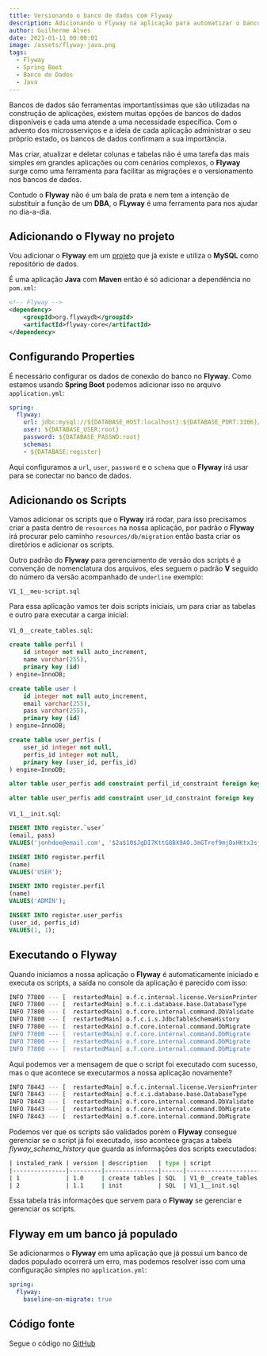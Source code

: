 ```yaml
---
title: Versionando o banco de dados com Flyway
description: Adicionando o Flyway na aplicação para automatizar o banco de dados
author: Guilherme Alves
date: 2021-01-11 00:00:01
image: /assets/flyway-java.png
tags:
  - Flyway
  - Spring Boot
  - Banco de Dados
  - Java
---
```


Bancos de dados são ferramentas importantíssimas que são utilizadas na construção de aplicações, existem muitas opções de bancos de dados disponíveis e cada uma atende a uma necessidade específica. Com o advento dos microsserviços e a ideia de cada aplicação administrar o seu próprio estado, os bancos de dados confirmam a sua importância.

Mas criar, atualizar e deletar colunas e tabelas não é uma tarefa das mais simples em grandes aplicações ou com cenários complexos, o **Flyway** surge como uma ferramenta para facilitar as migrações e o versionamento nos bancos de dados.

Contudo o **Flyway** não é um bala de prata e nem tem a intenção de substituir a função de um **DBA**, o **FLyway** é uma ferramenta para nos ajudar no dia-a-dia.

## Adicionando o Flyway no projeto

Vou adicionar o **Flyway** em um [projeto](https://github.com/guilhermegarcia86/kafka-series/tree/flyway/register) que já existe e utiliza o **MySQL** como repositório de dados.

É uma aplicação **Java** com **Maven** então é só adicionar a dependência no ```pom.xml```:

```xml
<!-- Flyway -->
<dependency>
    <groupId>org.flywaydb</groupId>
    <artifactId>flyway-core</artifactId>
</dependency>
```

## Configurando Properties

É necessário configurar os dados de conexão do banco no **Flyway**. Como estamos usando **Spring Boot** podemos adicionar isso no arquivo ```application.yml```:
```yml
spring:
  flyway:
    url: jdbc:mysql://${DATABASE_HOST:localhost}:${DATABASE_PORT:3306}/${DATABASE:register}?createDatabaseIfNotExist=true
    user: ${DATABASE_USER:root}
    password: ${DATABASE_PASSWD:root}
    schemas:
    - ${DATABASE:register}
```

Aqui configuramos a ```url```, ```user```, ```password``` e o ```schema``` que o **Flyway** irá usar para se conectar no banco de dados.

## Adicionando os Scripts

Vamos adicionar os scripts que o **Flyway** irá rodar, para isso precisamos criar a pasta dentro de ```resources``` na nossa aplicação, por padrão o **Flyway** irá procurar pelo caminho ```resources/db/migration``` então basta criar os diretórios e adicionar os scripts.

Outro padrão do **Flyway** para gerenciamento de versão dos scripts é a convenção de nomenclatura dos arquivos, eles seguem o padrão **V** seguido do número da versão acompanhado de ```underline``` exemplo:

```V1_1__meu-script.sql```

Para essa aplicação vamos ter dois scripts iniciais, um para criar as tabelas e outro para executar a carga inicial:

```V1_0__create_tables.sql```:

```sql
create table perfil (
    id integer not null auto_increment,
    name varchar(255),
    primary key (id)
) engine=InnoDB;

create table user (
    id integer not null auto_increment,
    email varchar(255),
    pass varchar(255),
    primary key (id)
) engine=InnoDB;

create table user_perfis (
    user_id integer not null,
    perfis_id integer not null,
    primary key (user_id, perfis_id)
) engine=InnoDB;

alter table user_perfis add constraint perfil_id_constraint foreign key (perfis_id) references perfil (id);

alter table user_perfis add constraint user_id_constraint foreign key (user_id) references user (id);
```

```V1_1__init.sql```:

```sql
INSERT INTO register.`user`
(email, pass)
VALUES('jonhdoe@email.com', '$2a$10$JgDI7KttG8BX9AO.3mGTref9mjDxHKtx3sjqnaP3Vq88BzUNxA38S');

INSERT INTO register.perfil
(name)
VALUES('USER');

INSERT INTO register.perfil
(name)
VALUES('ADMIN');

INSERT INTO register.user_perfis
(user_id, perfis_id)
VALUES(1, 1);
```

## Executando o Flyway

Quando iniciamos a nossa aplicação o **Flyway** é automaticamente iniciado e executa os scripts, a saída no console da aplicação é parecido com isso:

```bash
INFO 77800 --- [  restartedMain] o.f.c.internal.license.VersionPrinter    : Flyway Community Edition 7.1.1 by Redgate
INFO 77800 --- [  restartedMain] o.f.c.i.database.base.DatabaseType       : Database: jdbc:mysql://localhost:3306/register (MySQL 8.0)
INFO 77800 --- [  restartedMain] o.f.core.internal.command.DbValidate     : Successfully validated 2 migrations (execution time 00:00.152s)
INFO 77800 --- [  restartedMain] o.f.c.i.s.JdbcTableSchemaHistory         : Creating Schema History table `register`.`flyway_schema_history` ...
INFO 77800 --- [  restartedMain] o.f.core.internal.command.DbMigrate      : Current version of schema `register`: << Empty Schema >>
INFO 77800 --- [  restartedMain] o.f.core.internal.command.DbMigrate      : Migrating schema `register` to version "1.0 - create tables"
INFO 77800 --- [  restartedMain] o.f.core.internal.command.DbMigrate      : Migrating schema `register` to version "1.1 - init"
INFO 77800 --- [  restartedMain] o.f.core.internal.command.DbMigrate      : Successfully applied 2 migrations to schema `register` (execution time 00:00.625s)
```

Aqui podemos ver a mensagem de que o script foi executado com sucesso, mas o que acontece se executarmos a nossa aplicação novamente?

```bash
INFO 78443 --- [  restartedMain] o.f.c.internal.license.VersionPrinter    : Flyway Community Edition 7.1.1 by Redgate
INFO 78443 --- [  restartedMain] o.f.c.i.database.base.DatabaseType       : Database: jdbc:mysql://localhost:3306/register (MySQL 8.0)
INFO 78443 --- [  restartedMain] o.f.core.internal.command.DbValidate     : Successfully validated 2 migrations (execution time 00:00.115s)
INFO 78443 --- [  restartedMain] o.f.core.internal.command.DbMigrate      : Current version of schema `register`: 1.1
INFO 78443 --- [  restartedMain] o.f.core.internal.command.DbMigrate      : Schema `register` is up to date. No migration necessary.
```

Podemos ver que os scripts são validados porém o **Flyway** consegue gerenciar se o script já foi executado, isso acontece graças a tabela *flyway_schema_history* que guarda as informações dos scripts executados:

```bash
| instaled_rank | version | description   | type | script                  | checksum    | installed_by | installed_on        | execution_time | success |
|---------------|---------|---------------|------|-------------------------|-------------|--------------|---------------------|----------------|---------|
| 1             | 1.0     | create tables | SQL  | V1_0__create_tables.sql | 1225588812  | root         | 2021-01-11 17:57:36 | 460            | 1       |
| 2             | 1.1     | init          | SQL  | V1_1__init.sql          | -1406395169 | root         | 2021-01-11 17:57:36 | 27             | 1       |
```

Essa tabela trás informações que servem para o **Flyway** se gerenciar e gerenciar os scripts.

## Flyway em um banco já populado

Se adicionarmos o **Flyway** em uma aplicação que já possui um banco de dados populado ocorrerá um erro, mas podemos resolver isso com uma configuração simples no ```application.yml```:

```yml
spring:
  flyway:
    baseline-on-migrate: true
```

## Código fonte

Segue o código no [GitHub](https://github.com/guilhermegarcia86/kafka-series/tree/flyway/register)
